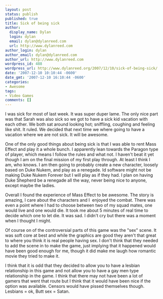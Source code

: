 ```yaml
---
layout: post
status: publish
published: true
title: Sick of being sick
author:
  display_name: Dylan
  login: dylan
  email: dylan@dylanreed.com
  url: http://www.dylanreed.com
author_login: dylan
author_email: dylan@dylanreed.com
author_url: http://www.dylanreed.com
wordpress_id: 488
wordpress_url: http://www.dylanreed.org/2007/12/10/sick-of-being-sick/
date: '2007-12-10 10:10:44 -0600'
date_gmt: '2007-12-10 16:10:44 -0600'
categories:
- Awesome
tags:
- Video Games
comments: []
---
```

<p>I was sick for most of last week. It was super duper lame. The only nice part was that Sarah was also sick so we got to have a sick kid vacation with each other. We both sat around looking hot; sniffling, coughing and feeling like shit. It ruled. We decided that next time we where going to have a vacation where we are not sick. It will be awesome.</p>
<p>One of the only good things about being sick is that I was able to rent Mass Effect and play it a whole bunch. I apparently lean towards the Paragon type of player, which means I follow the rules and what not. I haven't beat it yet though I am on the final mission of my first play through. At least I think I am, who knows. I am then going to probably create a new character, loosely based on Duke Nukem, and play as a renegade. Id software might not be making Duke Nukem Forever but I will play as if they had. I plan on having Duke Shepherd be a renegade all the way, never being nice to anyone, except maybe the ladies.</p>
<p>Overall I found the experience of Mass Effect to be awesome. The story is amazing, I care about the characters and I&nbsp; enjoyed the combat. There was even a point where I had to choose between two of my squad mates, one would live and one would die. It took me about 5 minutes of real time to decide which one to let die. It was sad. I didn't cry but there was a moment when I thought I might. </p>
<p>Of course on of the controversial parts of this game was the "sex" scene. It was soft core at best and while the graphics are good they aren't that great to where you think it is real people having sex. I don't think that they needed to add the scene in to make the game, just implying that it happened would have been good enough for me, though it did make me laugh how romantic movie they tried to make it. </p>
<p>I think that it is odd that they decided to allow you to have a lesbian relationship in this game and not allow you to have a gay men type relationship in the game. I think that there may not have been a lot of gamers that went that route but I think that it would have been nice if the option was available. Censors would have pissed themselves though. Lesbians = ok, Butt sex = Satan.</p></p>
